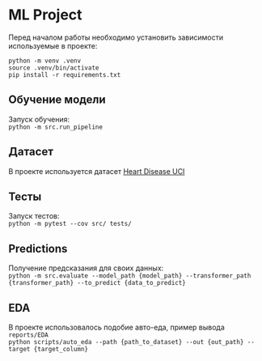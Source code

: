 # ML Project

Перед началом работы необходимо установить зависимости используемые в проекте:

    python -m venv .venv
    source .venv/bin/activate
    pip install -r requirements.txt

## Обучение модели
Запуск обучения: <br>
`python -m src.run_pipeline`

## Датасет
В проекте используется датасет [Heart Disease UCI](https://www.kaggle.com/ronitf/heart-disease-uci)

## Тесты
Запуск тестов: <br>
`python -m pytest --cov src/ tests/`

## Predictions
Получение предсказания для своих данных: <br>
`python -m src.evaluate --model_path {model_path} --transformer_path {transformer_path} --to_predict {data_to_predict}`

## EDA
В проекте использовалось подобие авто-еда, пример вывода `reports/EDA` <br>
`python scripts/auto_eda --path {path_to_dataset} --out {out_path} --target {target_column}`
